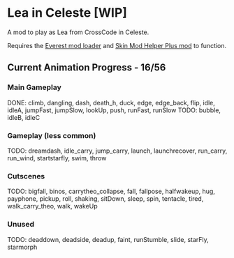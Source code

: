 # Lea in Celeste [WIP]
 A mod to play as Lea from CrossCode in Celeste.
 
 Requires the [Everest mod loader](https://everestapi.github.io/) and [Skin Mod Helper Plus mod](https://gamebanana.com/mods/473796) to function.
 
## Current Animation Progress - 16/56
### Main Gameplay
 DONE: climb, dangling, dash, death_h, duck, edge, edge_back, flip, idle, idleA, jumpFast, jumpSlow, lookUp, push, runFast, runSlow
 TODO: bubble, idleB, idleC

### Gameplay (less common)
 TODO: dreamdash, idle_carry, jump_carry, launch, launchrecover, run_carry, run_wind, startstarfly, swim, throw
 
### Cutscenes
 TODO: bigfall, binos, carrytheo_collapse, fall, fallpose, halfwakeup, hug, payphone, pickup, roll, shaking, sitDown, sleep, spin, tentacle, tired, walk_carry_theo, walk, wakeUp
 
### Unused
 TODO: deaddown, deadside, deadup, faint, runStumble, slide, starFly, starmorph
